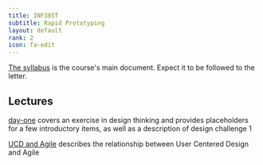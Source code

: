 ```yaml
---
title: INF385T
subtitle: Rapid Prototyping
layout: default
rank: 2
icon: fa-edit
---
```



[The syllabus](/rapidproto/syllabus.pdf) is the course's main document. Expect it to be followed to the letter.

## Lectures

[day-one](/rapidproto/00designThinking/index.html) covers an exercise in design thinking and provides placeholders for a few introductory items, as well as a description of design challenge 1

[UCD and Agile](/rapidproto/ucdAgile/index.html) describes the relationship between User Centered Design and Agile
